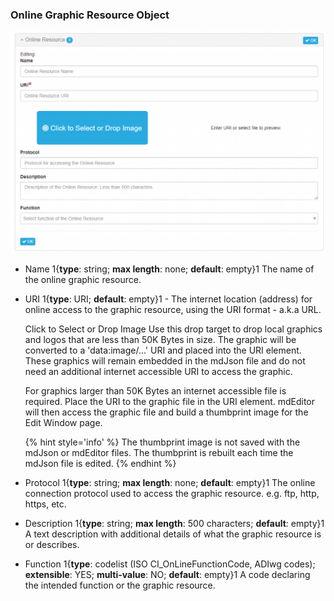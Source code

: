 ### Online Graphic Resource Object

![Online Graphic Resource](/assets/reference/edit-objects/main/onlineGraphicResource.png)

* <span class="md-element">Name</span> 1{**type**: string; **max length**: none; **default**: empty}1 The name of the online graphic resource. 

* <span class="md-element">URI</span> <i class="fa fa-asterisk required" title="Required"></i> 1{**type**: URI; **default**: empty}1 - The internet location (address) for online access to the graphic resource, using the URI format - a.k.a URL. 

  <span class="btn btn-info btn-xs"> <i class="fa fa-bullseye"> </i> Click to Select or Drop Image</span> Use this drop target to drop local graphics and logos that are less than 50K Bytes in size.  The graphic will be converted to a 'data:image/...' URI and placed into the <span class="md-element">URI</span> element.  These graphics will remain embedded in the mdJson file and do not need an additional internet accessible URI to access the graphic.
  
  For graphics larger than 50K Bytes an internet accessible file is required.  Place the URI to the graphic file in the <span class="md-element">URI</span> element.  mdEditor will then access the graphic file and build a thumbprint image for the <span class="md-window">Edit Window</span> page.  
    
    {% hint style='info' %}
 The thumbprint image is not saved with the mdJson or mdEditor files.  The thumbprint is rebuilt each time the mdJson file is edited.
    {% endhint %}

* <span class="md-element">Protocol</span> 1{**type**: string; **max length**: none; **default**: empty}1 The online connection protocol used to access the graphic resource.  e.g. ftp, http, https, etc.

* <span class="md-element">Description</span> 1{**type**: string; **max length**: 500 characters; **default**: empty}1 A text description with additional details of what the graphic resource is or describes. 

* <span class="md-element">Function</span> 1{**type**: codelist (ISO CI_OnLineFunctionCode, ADIwg codes); **extensible**: YES; **multi-value**: NO; **default**: empty}1 A code declaring the intended function or the graphic resource. 
